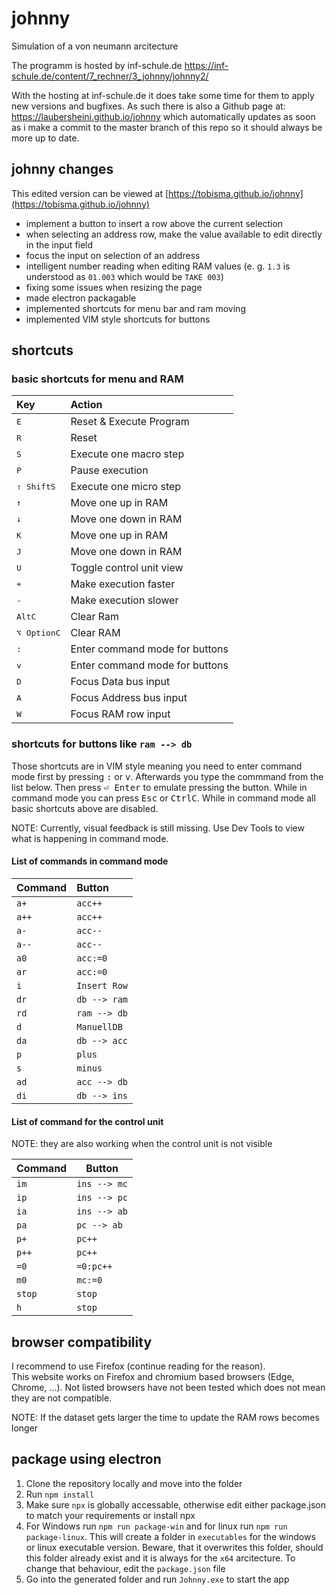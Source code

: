 # johnny
Simulation of a von neumann arcitecture

The programm is hosted by inf-schule.de
https://inf-schule.de/content/7_rechner/3_johnny/johnny2/

With the hosting at inf-schule.de it does take some time for them to apply new versions and bugfixes. As such there is also a Github page at:
https://laubersheini.github.io/johnny
which automatically updates as soon as i make a commit to the master branch of this repo so it should always be more up to date.

## johnny changes
This edited version can be viewed at [https://tobisma.github.io/johnny](https://tobisma.github.io/johnny)
- implement a button to insert a row above the current selection
- when selecting an address row, make the value available to edit directly in the input field
- focus the input on selection of an address
- intelligent number reading when editing RAM values (e. g. `1.3` is understood as `01.003` which would be `TAKE 003`) 
- fixing some issues when resizing the page
- made electron packagable
- implemented shortcuts for menu bar and ram moving
- implemented VIM style shortcuts for buttons

## shortcuts
### basic shortcuts for menu and RAM
| Key | Action |
| :--- | :--- | 
| <kbd>E</kbd> | Reset & Execute Program |
| <kbd>R</kbd> | Reset |
| <kbd>S</kbd> | Execute one macro step |
| <kbd>P</kbd> | Pause execution |
| <kbd>⇧ Shift</kbd><kbd>S</kbd> | Execute one micro step |
| <kbd>↑</kbd> | Move one up in RAM |
| <kbd>↓</kbd> | Move one down in RAM |
| <kbd>K</kbd> | Move one up in RAM |
| <kbd>J</kbd> | Move one down in RAM |
| <kbd>U</kbd> | Toggle control unit view |
| <kbd>+</kbd> | Make execution faster |
| <kbd>-</kbd> | Make execution slower |
| <kbd>Alt</kbd><kbd>C</kbd> | Clear Ram |
| <kbd>⌥ Option</kbd><kbd>C</kbd> | Clear RAM |
| <kbd>:</kbd> | Enter command mode for buttons |
| <kbd>v</kbd> | Enter command mode for buttons |
| <kbd>D</kbd> | Focus Data bus input |
| <kbd>A</kbd> | Focus Address bus input |
| <kbd>W</kbd> | Focus RAM row input |

### shortcuts for buttons like `ram --> db`
Those shortcuts are in VIM style meaning you need to enter command mode first by pressing <kbd>:</kbd> or <kbd>v</kbd>.
Afterwards you type the commmand from the list below. Then press <kbd>⏎ Enter</kbd> to emulate pressing the button. While in command mode you can press <kbd>Esc</kbd> or <kbd>Ctrl</kbd><kbd>C</kbd>. While in command mode all basic shortcuts above are disabled.

NOTE: Currently, visual feedback is still missing. Use Dev Tools to view what is happening in command mode.

#### List of commands in command mode
| Command | Button |
| :--- | :--- |
| `a+` | `acc++` |
| `a++` | `acc++` |
| `a-` | `acc--` |
| `a--` | `acc--` |
| `a0` | `acc:=0` |
| `ar` | `acc:=0` |
| `i` | `Insert Row` |
| `dr` | `db --> ram` |
| `rd` | `ram --> db` |
| `d` | `ManuellDB` |
| `da` | `db --> acc` |
| `p` | `plus` |
| `s` | `minus` |
| `ad` | `acc --> db` |
| `di` | `db --> ins` |

#### List of command for the control unit
NOTE: they are also working when the control unit is not visible

| Command | Button |
| --- | --- |
| `im` | `ins --> mc` |
| `ip` | `ins --> pc` |
| `ia` | `ins --> ab` |
| `pa` | `pc --> ab` |
| `p+` | `pc++` |
| `p++` | `pc++` |
| `=0` | `=0:pc++` |
| `m0` | `mc:=0` |
| `stop` | `stop` |
| `h` | `stop`


## browser compatibility
I recommend to use Firefox (continue reading for the reason).  
This website works on Firefox and chromium based browsers (Edge, Chrome, ...). Not listed browsers have not been tested which does not mean they are not compatible.

NOTE: If the dataset gets larger the time to update the RAM rows becomes longer

## package using electron
1. Clone the repository locally and move into the folder
2. Run `npm install`
3. Make sure `npx` is globally accessable, otherwise edit either package.json to match your requirements or install npx
4. For Windows run `npm run package-win` and for linux run `npm run package-linux`. This will create a folder in `executables` for the windows or linux executable version. Beware, that it overwrites this folder, should this folder already exist and it is always for the `x64` arcitecture. To change that behaviour, edit the `package.json` file
5. Go into the generated folder and run `Johnny.exe` to start the app

